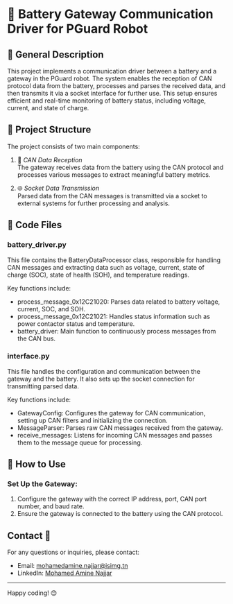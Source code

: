 # 🔋 Battery Gateway Communication Driver for PGuard Robot

## 🌟 General Description
This project implements a communication driver between a battery and a gateway in the PGuard robot. The system enables the reception of CAN protocol data from the battery, processes and parses the received data, and then transmits it via a socket interface for further use. This setup ensures efficient and real-time monitoring of battery status, including voltage, current, and state of charge.

## 📁 Project Structure
The project consists of two main components:

1. 🔌 *CAN Data Reception*  
   The gateway receives data from the battery using the CAN protocol and processes various messages to extract meaningful battery metrics.

2. 🌐 *Socket Data Transmission*  
   Parsed data from the CAN messages is transmitted via a socket to external systems for further processing and analysis.

## 📂 Code Files

### battery_driver.py
This file contains the BatteryDataProcessor class, responsible for handling CAN messages and extracting data such as voltage, current, state of charge (SOC), state of health (SOH), and temperature readings.

Key functions include:

- process_message_0x12C21020: Parses data related to battery voltage, current, SOC, and SOH.
- process_message_0x12C21021: Handles status information such as power contactor status and temperature.
- battery_driver: Main function to continuously process messages from the CAN bus.

### interface.py
This file handles the configuration and communication between the gateway and the battery. It also sets up the socket connection for transmitting parsed data.

Key functions include:

- GatewayConfig: Configures the gateway for CAN communication, setting up CAN filters and initializing the connection.
- MessageParser: Parses raw CAN messages received from the gateway.
- receive_messages: Listens for incoming CAN messages and passes them to the message queue for processing.

## 📝 How to Use

### Set Up the Gateway:
1. Configure the gateway with the correct IP address, port, CAN port number, and baud rate.
2. Ensure the gateway is connected to the battery using the CAN protocol.

## Contact 📧

For any questions or inquiries, please contact:
- Email: [mohamedamine.najjar@isimg.tn](https://mail.google.com/mail/u/0/?fs=1&tf=cm&source=mailto&to=mohamedamine.najjar@isimg.tn)
- LinkedIn: [Mohamed Amine Najjar](https://www.linkedin.com/in/mohamed-amine-najjar-2808a726b/)

---

Happy coding! 😊
